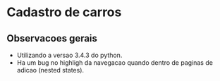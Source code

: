 Cadastro de carros
===================

Observacoes gerais
-------------------

- Utilizando a versao 3.4.3 do python.
- Ha um bug no highligh da navegacao quando dentro de paginas de adicao (nested states).